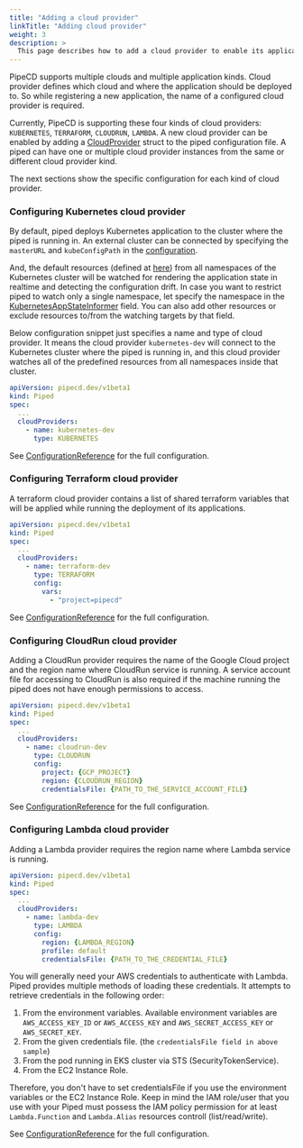 ```yaml
---
title: "Adding a cloud provider"
linkTitle: "Adding cloud provider"
weight: 3
description: >
  This page describes how to add a cloud provider to enable its applications.
---
```


PipeCD supports multiple clouds and multiple application kinds.
Cloud provider defines which cloud and where the application should be deployed to.
So while registering a new application, the name of a configured cloud provider is required.

Currently, PipeCD is supporting these four kinds of cloud providers: `KUBERNETES`, `TERRAFORM`, `CLOUDRUN`, `LAMBDA`.
A new cloud provider can be enabled by adding a [CloudProvider](/docs/operator-manual/piped/configuration-reference/#cloudprovider) struct to the piped configuration file.
A piped can have one or multiple cloud provider instances from the same or different cloud provider kind.

The next sections show the specific configuration for each kind of cloud provider.

### Configuring Kubernetes cloud provider

By default, piped deploys Kubernetes application to the cluster where the piped is running in. An external cluster can be connected by specifying the `masterURL` and `kubeConfigPath` in the [configuration](/docs/operator-manual/piped/configuration-reference/#cloudproviderkubernetesconfig).

And, the default resources (defined at [here](https://github.com/pipe-cd/pipe/blob/master/pkg/app/piped/cloudprovider/kubernetes/resourcekey.go#L24-L74)) from all namespaces of the Kubernetes cluster will be watched for rendering the application state in realtime and detecting the configuration drift. In case you want to restrict piped to watch only a single namespace, let specify the namespace in the [KubernetesAppStateInformer](/docs/operator-manual/piped/configuration-reference/#kubernetesappstateinformer) field. You can also add other resources or exclude resources to/from the watching targets by that field.

Below configuration snippet just specifies a name and type of cloud provider. It means the cloud provider `kubernetes-dev` will connect to the Kubernetes cluster where the piped is running in, and this cloud provider watches all of the predefined resources from all namespaces inside that cluster.

``` yaml
apiVersion: pipecd.dev/v1beta1
kind: Piped
spec:
  ...
  cloudProviders:
    - name: kubernetes-dev
      type: KUBERNETES
```

See [ConfigurationReference](/docs/operator-manual/piped/configuration-reference/#cloudproviderkubernetesconfig) for the full configuration.

### Configuring Terraform cloud provider

A terraform cloud provider contains a list of shared terraform variables that will be applied while running the deployment of its applications.

``` yaml
apiVersion: pipecd.dev/v1beta1
kind: Piped
spec:
  ...
  cloudProviders:
    - name: terraform-dev
      type: TERRAFORM
      config:
        vars:
          - "project=pipecd"
```

See [ConfigurationReference](/docs/operator-manual/piped/configuration-reference/#cloudproviderterraformconfig) for the full configuration.

### Configuring CloudRun cloud provider

Adding a CloudRun provider requires the name of the Google Cloud project and the region name where CloudRun service is running. A service account file for accessing to CloudRun is also required if the machine running the piped does not have enough permissions to access.

``` yaml
apiVersion: pipecd.dev/v1beta1
kind: Piped
spec:
  ...
  cloudProviders:
    - name: cloudrun-dev
      type: CLOUDRUN
      config:
        project: {GCP_PROJECT}
        region: {CLOUDRUN_REGION}
        credentialsFile: {PATH_TO_THE_SERVICE_ACCOUNT_FILE}
```

See [ConfigurationReference](/docs/operator-manual/piped/configuration-reference/#cloudprovidercloudrunconfig) for the full configuration.

### Configuring Lambda cloud provider

Adding a Lambda provider requires the region name where Lambda service is running.

```yaml
apiVersion: pipecd.dev/v1beta1
kind: Piped
spec:
  ...
  cloudProviders:
    - name: lambda-dev
      type: LAMBDA
      config:
        region: {LAMBDA_REGION}
        profile: default
        credentialsFile: {PATH_TO_THE_CREDENTIAL_FILE}
```

You will generally need your AWS credentials to authenticate with Lambda. Piped provides multiple methods of loading these credentials.
It attempts to retrieve credentials in the following order:
1. From the environment variables. Available environment variables are `AWS_ACCESS_KEY_ID` or `AWS_ACCESS_KEY` and `AWS_SECRET_ACCESS_KEY` or `AWS_SECRET_KEY`.
2. From the given credentials file. (the `credentialsFile field in above sample`)
3. From the pod running in EKS cluster via STS (SecurityTokenService).
4. From the EC2 Instance Role.

Therefore, you don't have to set credentialsFile if you use the environment variables or the EC2 Instance Role. Keep in mind the IAM role/user that you use with your Piped must possess the IAM policy permission for at least `Lambda.Function` and `Lambda.Alias` resources controll (list/read/write).

See [ConfigurationReference](/docs/operator-manual/piped/configuration-reference/#cloudproviderlambdaconfig) for the full configuration.
